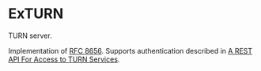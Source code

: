 # ExTURN

TURN server.

Implementation of [RFC 8656](https://datatracker.ietf.org/doc/html/rfc8656).
Supports authentication described in [A REST API For Access to TURN Services](https://datatracker.ietf.org/doc/html/draft-uberti-rtcweb-turn-rest-00).
